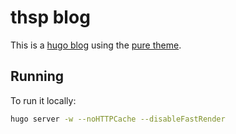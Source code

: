 # thsp blog

This is a [hugo blog](https://gohugo.io/getting-started/quick-start/) using the [pure theme](https://github.com/xiaoheiAh/hugo-theme-pure).

## Running

To run it locally:

```bash
hugo server -w --noHTTPCache --disableFastRender
```
